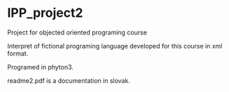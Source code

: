 # IPP_project2
Project for objected oriented programing course

Interpret of fictional programing language developed for this course in xml format.

Programed in phyton3.

readme2.pdf is a documentation in slovak.

